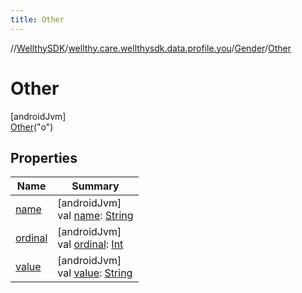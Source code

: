 ```yaml
---
title: Other
---
```

//[WellthySDK](../../../../index.html)/[wellthy.care.wellthysdk.data.profile.you](../../index.html)/[Gender](../index.html)/[Other](index.html)



# Other



[androidJvm]\
[Other](index.html)("o")



## Properties


| Name | Summary |
|---|---|
| [name](../-male/index.html#-372974862%2FProperties%2F-1123460525) | [androidJvm]<br>val [name](../-male/index.html#-372974862%2FProperties%2F-1123460525): [String](https://kotlinlang.org/api/latest/jvm/stdlib/kotlin/-string/index.html) |
| [ordinal](../-male/index.html#-739389684%2FProperties%2F-1123460525) | [androidJvm]<br>val [ordinal](../-male/index.html#-739389684%2FProperties%2F-1123460525): [Int](https://kotlinlang.org/api/latest/jvm/stdlib/kotlin/-int/index.html) |
| [value](../value.html) | [androidJvm]<br>val [value](../value.html): [String](https://kotlinlang.org/api/latest/jvm/stdlib/kotlin/-string/index.html) |

